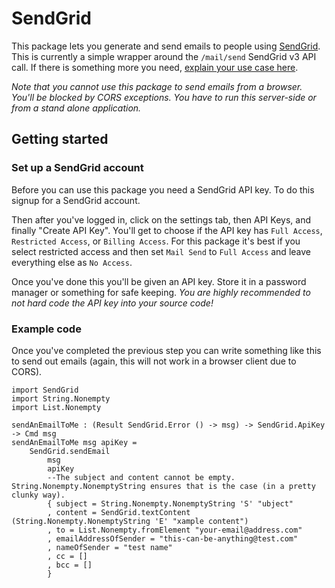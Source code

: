 # SendGrid

This package lets you generate and send emails to people using [SendGrid](https://sendgrid.com/).
This is currently a simple wrapper around the `/mail/send` SendGrid v3 API call.
If there is something more you need, [explain your use case here](https://github.com/MartinSStewart/send-grid/issues).

*Note that you cannot use this package to send emails from a browser.
You'll be blocked by CORS exceptions.
You have to run this server-side or from a stand alone application.*

## Getting started

### Set up a SendGrid account

Before you can use this package you need a SendGrid API key.
To do this signup for a SendGrid account.

Then after you've logged in, click on the settings tab, then API Keys, and finally "Create API Key".
You'll get to choose if the API key has `Full Access`, `Restricted Access`, or `Billing Access`.
For this package it's best if you select restricted access and then set `Mail Send` to `Full Access` and leave everything else as `No Access`.

Once you've done this you'll be given an API key. Store it in a password manager or something for safe keeping. *You are highly recommended to not hard code the API key into your source code!*

### Example code

Once you've completed the previous step you can write something like this to send out emails (again, this will not work in a browser client due to CORS).
```
import SendGrid
import String.Nonempty
import List.Nonempty

sendAnEmailToMe : (Result SendGrid.Error () -> msg) -> SendGrid.ApiKey -> Cmd msg
sendAnEmailToMe msg apiKey = 
    SendGrid.sendEmail 
        msg
        apiKey
        --The subject and content cannot be empty. String.Nonempty.NonemptyString ensures that is the case (in a pretty clunky way).
        { subject = String.Nonempty.NonemptyString 'S' "ubject" 
        , content = SendGrid.textContent (String.Nonempty.NonemptyString 'E' "xample content")
        , to = List.Nonempty.fromElement "your-email@address.com"
        , emailAddressOfSender = "this-can-be-anything@test.com"
        , nameOfSender = "test name"
        , cc = []
        , bcc = []
        }
```
